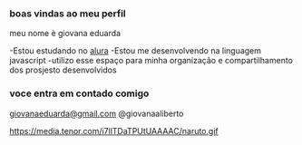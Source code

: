 ### boas vindas ao meu perfil 

meu nome è giovana eduarda

-Estou estudando no [alura](https://www.alura.com>br)
-Estou me desenvolvendo na linguagem javascript
-utilizo esse espaço para minha organização e compartilhamento dos prosjesto desenvolvidos

### voce entra em contado comigo 
giovanaeduarda@gmail.com
@giovanaaliberto



![]()https://media.tenor.com/i7llTDaTPUtUAAAAC/naruto.gif
